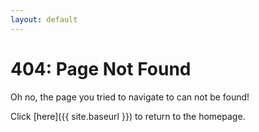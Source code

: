 ```yaml
---
layout: default
---
```


# 404: Page Not Found

Oh no, the page you tried to navigate to can not be found!

Click [here]({{ site.baseurl }}) to return to the homepage.